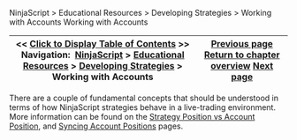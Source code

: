 ﻿
NinjaScript \> Educational Resources \> Developing Strategies \> Working with Accounts
Working with Accounts

| \<\< [Click to Display Table of Contents](working_with_accounts.md) \>\> **Navigation:**     [NinjaScript](ninjascript.md) \> [Educational Resources](educational_resources.md) \> [Developing Strategies](developing_strategies.md) \> Working with Accounts | [Previous page](the_strategy_development_process.md) [Return to chapter overview](developing_strategies.md) [Next page](historical_order_backfill_logic.md) |
| --- | --- |

There are a couple of fundamental concepts that should be understood in terms of how NinjaScript strategies behave in a live\-trading environment. More information can be found on the [Strategy Position vs Account Position](strategy_position_vs_account_p.md), and [Syncing Account Positions](syncing_account_positions.md) pages.
